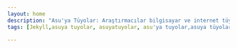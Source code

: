 ```yaml
---
layout: home
description: "Asu'ya Tüyolar: Araştırmacılar bilgisayar ve internet tüyoları."
tags: [Jekyll,asuya tuyolar, asuyatuyolar, asu'ya tuyolar,asuya tüyolar, asuyatüyolar, asu'ya tüyolar, bilgisayar ipuçları, akademik, bilgisayar, verimlilik, referans, dosya paylaşım, tez, makale, word, sunum, poster, akademik poster, latex, linux]

---
```

